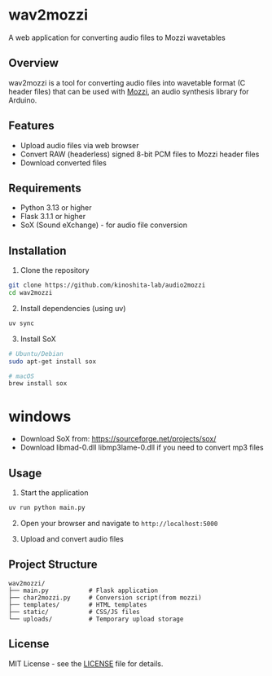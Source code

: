 # wav2mozzi

A web application for converting audio files to Mozzi wavetables

## Overview

wav2mozzi is a tool for converting audio files into wavetable format (C header files) that can be used with [Mozzi](https://github.com/sensorium/Mozzi), an audio synthesis library for Arduino.

## Features

- Upload audio files via web browser
- Convert RAW (headerless) signed 8-bit PCM files to Mozzi header files
- Download converted files

## Requirements

- Python 3.13 or higher
- Flask 3.1.1 or higher
- SoX (Sound eXchange) - for audio file conversion

## Installation

1. Clone the repository
```bash
git clone https://github.com/kinoshita-lab/audio2mozzi
cd wav2mozzi
```

2. Install dependencies (using uv)
```bash
uv sync
```

3. Install SoX
```bash
# Ubuntu/Debian
sudo apt-get install sox

# macOS
brew install sox
```
# windows
- Download SoX from: https://sourceforge.net/projects/sox/
- Download libmad-0.dll  libmp3lame-0.dll if you need to convert mp3 files

## Usage

1. Start the application
```bash
uv run python main.py
```

2. Open your browser and navigate to `http://localhost:5000`

3. Upload and convert audio files

## Project Structure

```
wav2mozzi/
├── main.py           # Flask application
├── char2mozzi.py     # Conversion script(from mozzi)
├── templates/        # HTML templates
├── static/           # CSS/JS files
└── uploads/          # Temporary upload storage
```

## License

MIT License - see the [LICENSE](LICENSE) file for details.